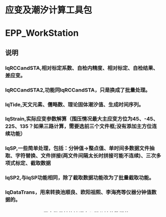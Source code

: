 # 应变及潮汐计算工具包
# EPP_WorkStation
## 说明
### lqRCCandSTA,相对标定系数、自检内精度、相对标定、自检结果、差应变。
### lqRCCandSTA2,功能同lqRCCandSTA，只是换成了批量处理。
### lqTide,天文元素、儒略数、理论固体潮汐值、生成时间序列。
### lqStrain,实际应变参数解算（围压情况最大主应变方位为45、-45、225、135？如果三路计算，需要选前三个文件框;没有添加主方位连续功能）
### lqSP,一些简单处理，包括：分钟值->整点值、单时间多数据文件抽取、字符替换、文件拼接(两文件间隔太长时拼接可能不连续)、三次多项式标定、截取数据
### lqSP2,与lqSP功能相同，除了截取数据功能改为了批量截取功能。
### lqDataTrans，用来转换池顺良、欧阳祖熙、李海亮等仪器分钟值数据的。
### lqDataTrans2，用来批量转换池顺良仪器分钟值数据的。

### 最后更新时间： 2013-05-09
### 作者：刘琦
### 单位：中国地震局地震预测研究所
### 邮箱： liuqi@ief.ac.cn
